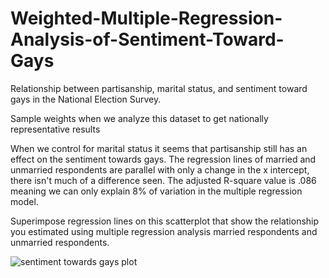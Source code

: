 # Weighted-Multiple-Regression-Analysis-of-Sentiment-Toward-Gays

Relationship between partisanship, marital status, and sentiment toward gays in the National Election Survey.

Sample weights when we analyze this dataset to get nationally representative results

When we control for marital status it seems that partisanship still has an effect on the sentiment towards gays. The regression lines of married and unmarried respondents are parallel with only a change in the x intercept, there isn't much of a difference seen. The adjusted R-square value is .086 meaning we can only explain 8% of variation in the multiple regression model. 

Superimpose regression lines on this scatterplot that show the relationship you estimated using multiple regression analysis married respondents and unmarried respondents. 

![sentiment towards gays plot](https://user-images.githubusercontent.com/115116705/194167159-7e97c3bd-332c-490d-88f4-56385f8026e8.png)


